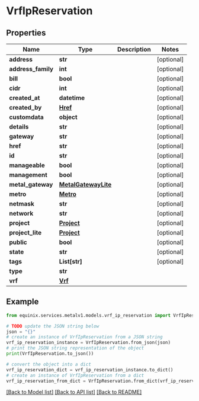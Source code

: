 # VrfIpReservation


## Properties

Name | Type | Description | Notes
------------ | ------------- | ------------- | -------------
**address** | **str** |  | [optional] 
**address_family** | **int** |  | [optional] 
**bill** | **bool** |  | [optional] 
**cidr** | **int** |  | [optional] 
**created_at** | **datetime** |  | [optional] 
**created_by** | [**Href**](Href.md) |  | [optional] 
**customdata** | **object** |  | [optional] 
**details** | **str** |  | [optional] 
**gateway** | **str** |  | [optional] 
**href** | **str** |  | [optional] 
**id** | **str** |  | [optional] 
**manageable** | **bool** |  | [optional] 
**management** | **bool** |  | [optional] 
**metal_gateway** | [**MetalGatewayLite**](MetalGatewayLite.md) |  | [optional] 
**metro** | [**Metro**](Metro.md) |  | [optional] 
**netmask** | **str** |  | [optional] 
**network** | **str** |  | [optional] 
**project** | [**Project**](Project.md) |  | [optional] 
**project_lite** | [**Project**](Project.md) |  | [optional] 
**public** | **bool** |  | [optional] 
**state** | **str** |  | [optional] 
**tags** | **List[str]** |  | [optional] 
**type** | **str** |  | 
**vrf** | [**Vrf**](Vrf.md) |  | 

## Example

```python
from equinix.services.metalv1.models.vrf_ip_reservation import VrfIpReservation

# TODO update the JSON string below
json = "{}"
# create an instance of VrfIpReservation from a JSON string
vrf_ip_reservation_instance = VrfIpReservation.from_json(json)
# print the JSON string representation of the object
print(VrfIpReservation.to_json())

# convert the object into a dict
vrf_ip_reservation_dict = vrf_ip_reservation_instance.to_dict()
# create an instance of VrfIpReservation from a dict
vrf_ip_reservation_from_dict = VrfIpReservation.from_dict(vrf_ip_reservation_dict)
```
[[Back to Model list]](../README.md#documentation-for-models) [[Back to API list]](../README.md#documentation-for-api-endpoints) [[Back to README]](../README.md)


